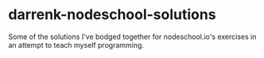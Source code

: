 # darrenk-nodeschool-solutions
Some of the solutions I've bodged together for nodeschool.io's exercises in an attempt to teach myself programming.
